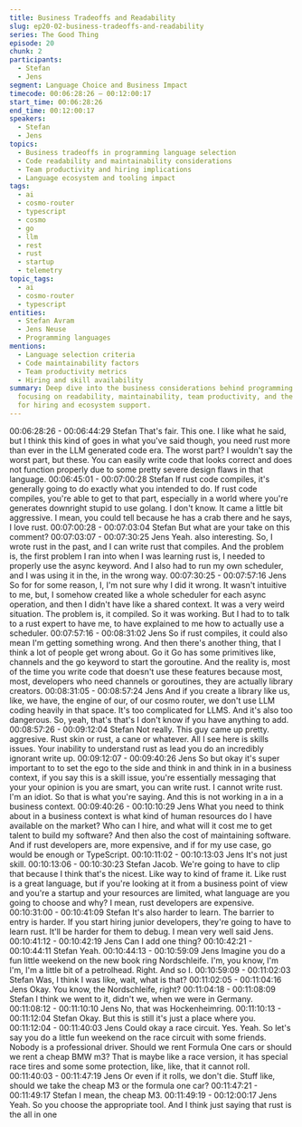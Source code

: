 ```yaml
---
title: Business Tradeoffs and Readability
slug: ep20-02-business-tradeoffs-and-readability
series: The Good Thing
episode: 20
chunk: 2
participants:
  - Stefan
  - Jens
segment: Language Choice and Business Impact
timecode: 00:06:28:26 – 00:12:00:17
start_time: 00:06:28:26
end_time: 00:12:00:17
speakers:
  - Stefan
  - Jens
topics:
  - Business tradeoffs in programming language selection
  - Code readability and maintainability considerations
  - Team productivity and hiring implications
  - Language ecosystem and tooling impact
tags:
  - ai
  - cosmo-router
  - typescript
  - cosmo
  - go
  - llm
  - rest
  - rust
  - startup
  - telemetry
topic_tags:
  - ai
  - cosmo-router
  - typescript
entities:
  - Stefan Avram
  - Jens Neuse
  - Programming languages
mentions:
  - Language selection criteria
  - Code maintainability factors
  - Team productivity metrics
  - Hiring and skill availability
summary: Deep dive into the business considerations behind programming language choice,
  focusing on readability, maintainability, team productivity, and the broader implications
  for hiring and ecosystem support.
---
```


00:06:28:26 - 00:06:44:29
Stefan
That's fair. This one. I like what he said, but I think this kind of goes in what you've said though,
you need rust more than ever in the LLM generated code era. The worst part? I wouldn't say the
worst part, but these. You can easily write code that looks correct and does not function properly
due to some pretty severe design flaws in that language.
00:06:45:01 - 00:07:00:28
Stefan
If rust code compiles, it's generally going to do exactly what you intended to do. If rust code
compiles, you're able to get to that part, especially in a world where you're generates downright
stupid to use golang. I don't know. It came a little bit aggressive. I mean, you could tell because
he has a crab there and he says, I love rust.
00:07:00:28 - 00:07:03:04
Stefan
But what are your take on this comment?
00:07:03:07 - 00:07:30:25
Jens
Yeah. also interesting. So, I wrote rust in the past, and I can write rust that compiles. And the
problem is, the first problem I ran into when I was learning rust is, I needed to properly use the
async keyword. And I also had to run my own scheduler, and I was using it in the, in the wrong
way.
00:07:30:25 - 00:07:57:16
Jens
So for for some reason, I, I'm not sure why I did it wrong. It wasn't intuitive to me, but, I
somehow created like a whole scheduler for each async operation, and then I didn't have like a
shared context. It was a very weird situation. The problem is, it compiled. So it was working. But
I had to to talk to a rust expert to have me, to have explained to me how to actually use a
scheduler.
00:07:57:16 - 00:08:31:02
Jens
So if rust compiles, it could also mean I'm getting something wrong. And then there's another
thing, that I think a lot of people get wrong about. Go it Go has some primitives like, channels
and the go keyword to start the goroutine. And the reality is, most of the time you write code that
doesn't use these features because most, most, developers who need channels or goroutines,
they are actually library creators.
00:08:31:05 - 00:08:57:24
Jens
And if you create a library like us, like, we have, the engine of our, of our cosmo router, we don't
use LLM coding heavily in that space. It's too complicated for LLMS. And it's also too
dangerous. So, yeah, that's that's I don't know if you have anything to add.
00:08:57:26 - 00:09:12:04
Stefan
Not really. This guy came up pretty. aggresive. Rust skin or rust, a cane or whatever. All I see
here is skills issues. Your inability to understand rust as lead you do an incredibly ignorant write up.
00:09:12:07 - 00:09:40:26
Jens
So but okay it's super important to to set the ego to the side and think in and think in in a
business context, if you say this is a skill issue, you're essentially messaging that your your
opinion is you are smart, you can write rust. I cannot write rust. I'm an idiot. So that is what
you're saying. And this is not working in a in a business context.
00:09:40:26 - 00:10:10:29
Jens
What you need to think about in a business context is what kind of human resources do I have
available on the market? Who can I hire, and what will it cost me to get talent to build my
software? And then also the cost of maintaining software. And if rust developers are, more
expensive, and if for my use case, go would be enough or TypeScript.
00:10:11:02 - 00:10:13:03
Jens
It's not just skill.
00:10:13:06 - 00:10:30:23
Stefan
Jacob. We're going to have to clip that because I think that's the nicest. Like way to kind of
frame it. Like rust is a great language, but if you're looking at it from a business point of view
and you're a startup and your resources are limited, what language are you going to choose and
why? I mean, rust developers are expensive.
00:10:31:00 - 00:10:41:09
Stefan
It's also harder to learn. The barrier to entry is harder. If you start hiring junior developers,
they're going to have to learn rust. It'll be harder for them to debug. I mean very well said Jens.
00:10:41:12 - 00:10:42:19
Jens
Can I add one thing?
00:10:42:21 - 00:10:44:11
Stefan
Yeah.
00:10:44:13 - 00:10:59:09
Jens
Imagine you do a fun little weekend on the new book ring Nordschleife. I'm, you know, I'm I'm,
I'm a little bit of a petrolhead. Right. And so I.
00:10:59:09 - 00:11:02:03
Stefan
Was, I think I was like, wait, what is that?
00:11:02:05 - 00:11:04:16
Jens
Okay. You know, the Nordschleife, right?
00:11:04:18 - 00:11:08:09
Stefan
I think we went to it, didn't we, when we were in Germany.
00:11:08:12 - 00:11:10:10
Jens
No, that was Hockenheimring.
00:11:10:13 - 00:11:12:04
Stefan
Okay. But this is still it's just a place where you.
00:11:12:04 - 00:11:40:03
Jens
Could okay a race circuit. Yes. Yeah. So let's say you do a little fun weekend on the race circuit
with some friends. Nobody is a professional driver. Should we rent Formula One cars or should
we rent a cheap BMW m3? That is maybe like a race version, it has special race tires and some
some protection, like, like, that it cannot roll.
00:11:40:03 - 00:11:47:19
Jens
Or even if it rolls, we don't die. Stuff like, should we take the cheap M3 or the formula one car?
00:11:47:21 - 00:11:49:17
Stefan
I mean, the cheap M3.
00:11:49:19 - 00:12:00:17
Jens
Yeah. So you choose the appropriate tool. And I think just saying that rust is the all in one